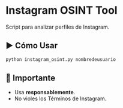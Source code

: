 # Instagram OSINT Tool

Script para analizar perfiles de Instagram.

## ▶️ Cómo Usar
```bash
python instagram_osint.py nombredeusuario
```

## 🚨 Importante
- Usa **responsablemente**.  
- No violes los Términos de Instagram.  
